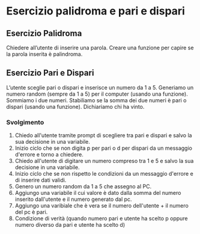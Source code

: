 # Esercizio palidroma e pari e dispari

## Esercizio Palidroma
Chiedere all’utente di inserire una parola.
Creare una funzione per capire se la parola inserita è palindroma.

## Esercizio Pari e Dispari
L’utente sceglie pari o dispari e inserisce un numero da 1 a 5.
Generiamo un numero random (sempre da 1 a 5) per il computer (usando una funzione).
Sommiamo i due numeri.
Stabiliamo se la somma dei due numeri è pari o dispari (usando una funzione).
Dichiariamo chi ha vinto.

### Svolgimento
1) Chiedo all'utente tramite prompt di scegliere tra pari e dispari e salvo la sua decisione in una variabile.
2) Inizio ciclo che se non digita p per pari o d per dispari da un messaggio d'errore e torno a chiedere.
3) Chiedo all'utente di digitare un numero compreso tra 1 e 5 e salvo la sua decisione in una variabile. 
4) Inizio ciclo che se non rispetto le condizioni da un messaggio d'errore e di inserire dati validi.
5) Genero un numero random da 1 a 5 che assegno al PC. 
6) Aggiungo una variabile il cui valore è dato dalla somma del numero inserito dall'utente e il numero generato dal pc.
7) Aggiungo una varibiale che è vera se il numero dell'utente + il numero del pc è pari.
8) Condizione di verità (quando numero pari e utente ha scelto p oppure numero diverso da pari e utente ha scelto d)